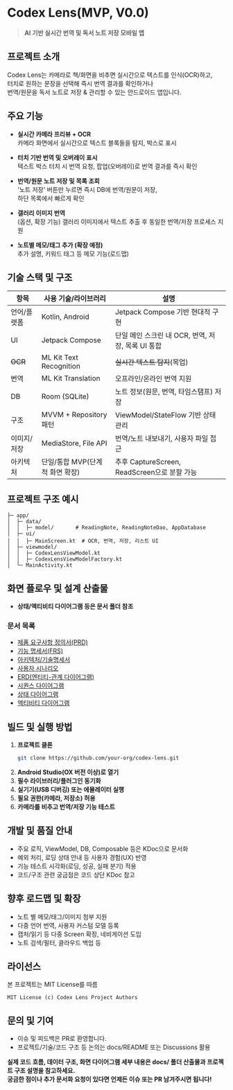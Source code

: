 # Codex Lens(MVP, V0.0)

> **AI 기반 실시간 번역 및 독서 노트 저장 모바일 앱**

## 프로젝트 소개

Codex Lens는 카메라로 책/화면을 비추면 실시간으로 텍스트를 인식(OCR)하고,  
터치로 원하는 문장을 선택해 즉시 번역 결과를 확인하거나  
번역/원문을 독서 노트로 저장 & 관리할 수 있는 안드로이드 앱입니다.

## 주요 기능

- **실시간 카메라 프리뷰 + OCR**  
  카메라 화면에서 실시간으로 텍스트 블록들을 탐지, 박스로 표시

- **터치 기반 번역 및 오버레이 표시**  
  텍스트 박스 터치 시 번역 요청, 팝업(오버레이)로 번역 결과를 즉시 확인

- **번역/원문 노트 저장 및 목록 조회**  
  '노트 저장' 버튼만 누르면 즉시 DB에 번역/원문이 저장,  
  하단 목록에서 빠르게 확인

- **갤러리 이미지 번역**  
  (옵션, 확장 기능) 갤러리 이미지에서 텍스트 추출 후 동일한 번역/저장 프로세스 지원

- **노트별 메모/태그 추가 (확장 예정)**  
  추가 설명, 키워드 태그 등 메모 기능(로드맵)

## 기술 스택 및 구조

| 항목      | 사용 기술/라이브러리                  | 설명                                   |
|---------| ------------------------------------- |--------------------------------------|
| 언어/플랫폼  | Kotlin, Android                       | Jetpack Compose 기반 현대적 구현            |
| UI      | Jetpack Compose                       | 단일 메인 스크린 내 OCR, 번역, 저장, 목록 UI 통합    |
| ~~OCR~~ | ML Kit Text Recognition               | ~~실시간 텍스트 탐지~~(목업)                   |
| 번역      | ML Kit Translation                    | 오프라인/온라인 번역 지원                       |
| DB      | Room (SQLite)                         | 노트 정보(원문, 번역, 타임스탬프) 저장              |
| 구조      | MVVM + Repository 패턴                | ViewModel/StateFlow 기반 상태 관리         |
| 이미지/저장  | MediaStore, File API                  | 번역/노트 내보내기, 사용자 파일 접근                |
| 아키텍처    | 단일/통합 MVP(단계적 화면 확장)        | 추후 CaptureScreen, ReadScreen으로 분할 가능 |

## 프로젝트 구조 예시

```
├─ app/
│  ├─ data/
│  │  ├─ model/       # ReadingNote, ReadingNoteDao, AppDatabase
│  ├─ ui/
│  │  ├─ MainScreen.kt  # OCR, 번역, 저장, 리스트 UI
│  ├─ viewmodel/
│  │  ├─ CodexLensViewModel.kt
│  │  ├─ CodexLensViewModelFactory.kt
│  └─ MainActivity.kt
```

## 화면 플로우 및 설계 산출물

- **상태/액티비티 다이어그램 등은 문서 폴더 참조**

### 문서 목록

- [제품 요구사항 정의서(PRD)](docs/PRD.md)
- [기능 명세서(FRS)](docs/FRS.md)
- [아키텍처/기술명세서](docs/ARCHTECTURE.md)
- [사용자 시나리오](docs/UserScenario.md)
- [ERD(엔티티-관계 다이어그램)](docs/ERD.puml)
- [시퀀스 다이어그램](docs/Sequence.puml)
- [상태 다이어그램](docs/State.puml)
- [액티비티 다이어그램](docs/Activity.puml)

## 빌드 및 실행 방법

1. **프로젝트 클론**
   ```bash
   git clone https://github.com/your-org/codex-lens.git
   ```
2. **Android Studio(OX 버전 이상)로 열기**
3. **필수 라이브러리/플러그인 동기화**
4. **실기기(USB 디버깅) 또는 에뮬레이터 실행**
5. **필요 권한(카메라, 저장소) 허용**
6. **카메라를 비추고 번역/저장 기능 테스트**

## 개발 및 품질 안내

- 주요 로직, ViewModel, DB, Composable 등은 KDoc으로 문서화
- 예외 처리, 로딩 상태 안내 등 사용자 경험(UX) 반영
- 기능 테스트 시각화(로딩, 성공, 실패 분기) 적용
- 코드/구조 관련 궁금점은 코드 상단 KDoc 참고

## 향후 로드맵 및 확장

- 노트 별 메모/태그/이미지 첨부 지원
- 다중 언어 번역, 사용자 커스텀 모델 등록
- 캡처/읽기 등 다중 Screen 확장, 네비게이션 도입
- 노트 검색/필터, 클라우드 백업 등

## 라이선스

본 프로젝트는 MIT License를 따름
```
MIT License (c) Codex Lens Project Authors
```

## 문의 및 기여

- 이슈 및 피드백은 PR로 환영합니다.
- 프로젝트/기술/코드 구조 등 논의는 docs/README 또는 Discussions 활용

**실제 코드 흐름, 데이터 구조, 화면 다이어그램 세부 내용은 docs/ 폴더 산출물과 프로젝트 구조 설명을 참고하세요.  
궁금한 점이나 추가 문서화 요청이 있다면 언제든 이슈 또는 PR 남겨주시면 됩니다!**
